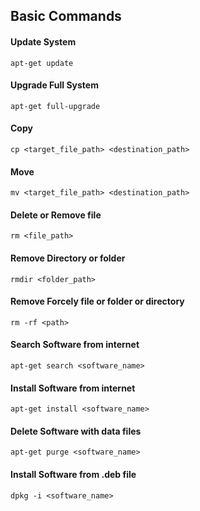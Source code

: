 <!-- #### 
    
 -->
## Basic Commands  
#### Update System
    apt-get update
#### Upgrade Full System
    apt-get full-upgrade
#### Copy
    cp <target_file_path> <destination_path>
#### Move
    mv <target_file_path> <destination_path>
#### Delete or Remove file 
    rm <file_path>
#### Remove Directory or folder
    rmdir <folder_path>
#### Remove Forcely file or folder or directory
    rm -rf <path>
#### Search Software from internet
    apt-get search <software_name>

#### Install Software from internet
    apt-get install <software_name>

#### Delete Software with data files
    apt-get purge <software_name>

#### Install Software from .deb file
    dpkg -i <software_name>
